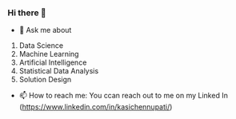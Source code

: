 ### Hi there 👋

- 💬 Ask me about 
 1. Data Science
 2. Machine Learning
 3. Artificial Intelligence
 4. Statistical Data Analysis
 5. Solution Design
- 📫 How to reach me: 
  You ccan reach out to me on my 
  Linked In (https://www.linkedin.com/in/kasichennupati/)

<!--
**KasiChennupati/KasiChennupati** is a ✨ _special_ ✨ repository because its `README.md` (this file) appears on your GitHub profile.

Here are some ideas to get you started:

- 🔭 I’m currently working on 
- 🌱 I’m currently learning ...
- 👯 I’m looking to collaborate on ...
- 🤔 I’m looking for help with ...
- 💬 Ask me about 
 1. Data Science
 2. Machine Learning
 3. Artificial Intelligence
 4. Statistical Data Analysis
 5. Solution Design
- 📫 How to reach me: 
  You ccan reach out to me on my 
  Linked In (https://www.linkedin.com/in/kasichennupati/)
- 😄 Pronouns: ...
- ⚡ Fun fact: ...
-->
